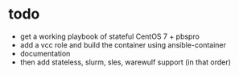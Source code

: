 # todo

- get a working playbook of stateful CentOS 7 + pbspro
- add a vcc role and build the container using ansible-container
- documentation
- then add stateless, slurm, sles, warewulf support (in that order)
